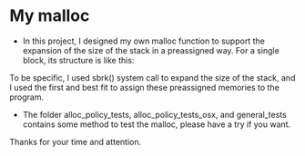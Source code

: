 # My malloc

- In this project, I designed my own malloc function to support the expansion of the size of the stack in a preassigned way.
For a single block, its structure is like this:


To be specific, I used sbrk() system call to expand the size of the stack, and I used the first and best fit to assign these preassigned memories to the program.




- The folder alloc_policy_tests, alloc_policy_tests_osx, and general_tests contains some method to test the malloc, please have a try if you want.

Thanks for your time and attention.
